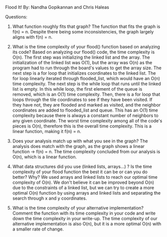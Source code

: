 Flood It!
By: Nandha Gopikannan and Chris Haleas

Questions:

1. What function roughly fits that graph?
The function that fits the graph is f(n) = n. Despite there being some inconsistencies, the graph largely aligns with f(n) = n.

2. What is the time complexity of your flood() function based on analyzing its code?
   Based on analyzing our flood() code, the time complexity is O(n). The first step was initializing the linked list and the array. The initialization of the linked list was O(1), but the array was O(n) as the program had to run through the board's values to get the array size. The next step is a for loop that initializes coordinates to the linked list. The for loop linearly iterated through flooded_list, which would have an O(n) time complexity. The next step is the while loop that runs until the linked list is empty. In this while loop, the first element of the queue is removed, which is an O(1) time complexity. Then, there is a for loop that loops through the tile coordinates to see if they have been visited. If they have not, they are flooded and marked as visited, and the neighbor coordinates are added to flooded_list and queue. This has an O(1) time complexity because there is always a constant number of neighbors to any given coordinate. The worst time complexity among all of the code's pieces is O(n), therefore this is the overall time complexity. This is a linear function, making it f(n) = n.
3. Does your analysis match up with what you see in the graph?
The analysis does match with the graph, as the graph shows a linear function -> f(n) = n. The time complexity concluded from our analysis is O(n), which is a linear function.
4. What data structures did you use (linked lists, arrays…) ? Is the time complexity of your flood function the best it can be or can you do better? Why?
We used arrays and linked lists to reach our optimal time complexity of O(n). We don't believe it can be improved beyond O(n) due to the constraints of a linked list, but we can try to create a more optimal O(n) function by using arrays and linked lists and separating the search through x and y coordinates. 
5. What is the time complexity of your alternative implementation? Comment the function with its time complexity in your code and write down the time complexity in your write-up.
The time complexity of our alternative implementation is also O(n), but it is a more optimal O(n) with a smaller rate of change. 

